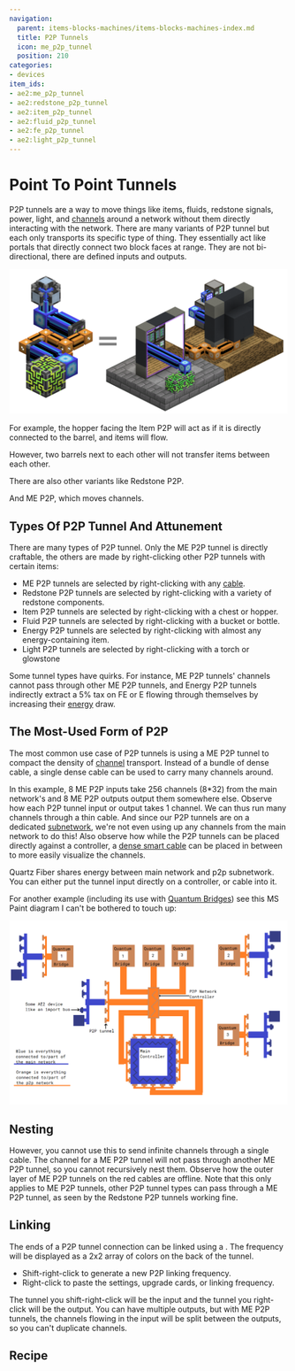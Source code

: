 ```yaml
---
navigation:
  parent: items-blocks-machines/items-blocks-machines-index.md
  title: P2P Tunnels
  icon: me_p2p_tunnel
  position: 210
categories:
- devices
item_ids:
- ae2:me_p2p_tunnel
- ae2:redstone_p2p_tunnel
- ae2:item_p2p_tunnel
- ae2:fluid_p2p_tunnel
- ae2:fe_p2p_tunnel
- ae2:light_p2p_tunnel
---
```


# Point To Point Tunnels

<GameScene zoom="6" background="transparent">
  <ImportStructure src="../assets/assemblies/p2p_tunnels.snbt" />
  <IsometricCamera yaw="195" pitch="30" />
</GameScene>

P2P tunnels are a way to move things like items, fluids, redstone signals, power, light, and [channels](../ae2-mechanics/channels.md)
around a network without them directly interacting with the network. There are many variants of P2P tunnel but each
only transports its specific type of thing. They essentially act like portals that directly connect
two block faces at range. They are not bi-directional, there are defined inputs and outputs.

![Portal](../assets/assemblies/p2p_portal.png)

For example, the hopper facing the Item P2P will act as if it is directly connected to the barrel, and items will flow.

<GameScene zoom="4" background="transparent">
  <ImportStructure src="../assets/assemblies/p2p_hopper_barrel.snbt" />
  <IsometricCamera yaw="195" pitch="30" />
</GameScene>

However, two barrels next to each other will not transfer items between each other.

<GameScene zoom="4" background="transparent">
  <ImportStructure src="../assets/assemblies/p2p_barrel_barrel.snbt" />
  <IsometricCamera yaw="195" pitch="30" />
</GameScene>

There are also other variants like Redstone P2P.

<GameScene zoom="4" background="transparent">
  <ImportStructure src="../assets/assemblies/p2p_redstone.snbt" />
  <IsometricCamera yaw="195" pitch="30" />
</GameScene>

And ME P2P, which moves channels.

<GameScene zoom="4" background="transparent">
  <ImportStructure src="../assets/assemblies/p2p_channels.snbt" />
  <IsometricCamera yaw="195" pitch="30" />
</GameScene>

## Types Of P2P Tunnel And Attunement

<GameScene zoom="6" background="transparent">
  <ImportStructure src="../assets/assemblies/p2p_tunnels.snbt" />
  <IsometricCamera yaw="180" pitch="90" />
</GameScene>

There are many types of P2P tunnel. Only the ME P2P tunnel is directly craftable, the others are made by right-clicking other
P2P tunnels with certain items:
- ME P2P tunnels are selected by right-clicking with any [cable](../items-blocks-machines/cables.md).
- Redstone P2P tunnels are selected by right-clicking with a variety of redstone components.
- Item P2P tunnels are selected by right-clicking with a chest or hopper.
- Fluid P2P tunnels are selected by right-clicking with a bucket or bottle.
- Energy P2P tunnels are selected by right-clicking with almost any energy-containing item.
- Light P2P tunnels are selected by right-clicking with a torch or glowstone

Some tunnel types have quirks. For instance, ME P2P tunnels' channels cannot pass through other ME P2P tunnels, and
Energy P2P tunnels indirectly extract a 5% tax on FE or E flowing through themselves by increasing their
[energy](../ae2-mechanics/energy.md) draw.

## The Most-Used Form of P2P

The most common use case of P2P tunnels is using a ME P2P tunnel to compact the density of [channel](../ae2-mechanics/channels.md) transport.
Instead of a bundle of dense cable, a single dense cable can be used to carry many channels around.

In this example, 8 ME P2P inputs take 256 channels (8*32) from the main network's <ItemLink id="controller" /> and 8 ME P2P outputs 
output them somewhere else. Observe how each P2P tunnel input or output takes 1 channel. We can thus run many channels 
through a thin cable. And since our P2P tunnels are on a dedicated [subnetwork](../ae2-mechanics/subnetworks.md), we're not
even using up any channels from the main network to do this! Also observe how while the P2P tunnels can be placed directly
against a controller, a [dense smart cable](../items-blocks-machines/cables.md#smart-cable) can be placed in between to more easily visualize the channels.

<GameScene zoom="4" interactive={true}>
  <ImportStructure src="../assets/assemblies/p2p_compact_channels.snbt" />

  <BoxAnnotation color="#dddddd" min="1.3 1.3 6.3" max="2 2.7 6.7">
        Quartz Fiber shares energy between main network and p2p subnetwork.
  </BoxAnnotation>

  <BoxAnnotation color="#dddddd" min="4.1 0 5.7" max="5 2.3 6.4">
        You can either put the tunnel input directly on a controller, or cable into it.
  </BoxAnnotation>

  <IsometricCamera yaw="225" pitch="30" />
</GameScene>

For another example (including its use with [Quantum Bridges](quantum_bridge.md)) see this MS Paint diagram I can't be bothered
to touch up:

![P2P and quantum bridges](../assets/diagrams/p2p_quantum_network.png)

## Nesting

However, you cannot use this to send infinite channels through a single cable. The channel for a ME P2P tunnel will not
pass through another ME P2P tunnel, so you cannot recursively nest them. Observe how the outer layer of ME P2P tunnels
on the red cables are offline. Note that this only applies to ME P2P tunnels, other P2P tunnel types can pass through a ME P2P tunnel,
as seen by the Redstone P2P tunnels working fine.

<GameScene zoom="4" background="transparent">
  <ImportStructure src="../assets/assemblies/p2p_nesting.snbt" />
  <IsometricCamera yaw="225" pitch="30" />
</GameScene>

## Linking

<GameScene zoom="6" background="transparent">
  <ImportStructure src="../assets/assemblies/p2p_linking_frequency.snbt" />
  <IsometricCamera yaw="195" pitch="30" />
</GameScene>

The ends of a P2P tunnel connection can be linked using a <ItemLink id="memory_card" />. The frequency will be displayed
as a 2x2 array of colors on the back of the tunnel.
- Shift-right-click to generate a new P2P linking frequency.
- Right-click to paste the settings, upgrade cards, or linking frequency.

The tunnel you shift-right-click will be the input and the tunnel you right-click will be the output. You can have multiple outputs,
but with ME P2P tunnels, the channels flowing in the input will be split between the outputs, so you can't duplicate channels.

## Recipe

<RecipeFor id="me_p2p_tunnel" />
